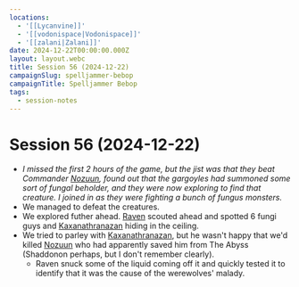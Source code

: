 ```yaml
---
locations:
  - '[[Lycanvine]]'
  - '[[vodonispace|Vodonispace]]'
  - '[[zalani|Zalani]]'
date: 2024-12-22T00:00:00.000Z
layout: layout.webc
title: Session 56 (2024-12-22)
campaignSlug: spelljammer-bebop
campaignTitle: Spelljammer Bebop
tags:
  - session-notes
---
```

# Session 56 (2024-12-22)

- *I missed the first 2 hours of the game, but the jist was that they beat Commander [Nozuun](nozuun.md), found out that the gargoyles had summoned some sort of fungal beholder, and they were now exploring to find that creature. I joined in as they were fighting a bunch of fungus monsters.*
- We managed to defeat the creatures.
- We explored futher ahead. [Raven](raven.md) scouted ahead and spotted 6 fungi guys and [Kaxanathranazan](kaxanathranazan.md) hiding in the ceiling.
- We tried to parley with [Kaxanathranazan](kaxanathranazan.md), but he wasn't happy that we'd killed [Nozuun](nozuun.md) who had apparently saved him from The Abyss (Shaddonon perhaps, but I don't remember clearly).
	- Raven snuck some of the liquid coming off it and quickly tested it to identify that it was the cause of the werewolves' malady.
